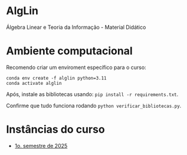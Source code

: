 # AlgLin
Álgebra Linear e Teoria da Informação - Material Didático

# Ambiente computacional

Recomendo criar um enviroment específico para o curso:

    conda env create -f alglin python=3.11
    conda activate alglin

Após, instale as bibliotecas usando: `pip install -r requirements.txt`.

Confirme que tudo funciona rodando `python verificar_bibliotecas.py`.

# Instâncias do curso

* [1o. semestre de 2025](sobre_2025s1.md)